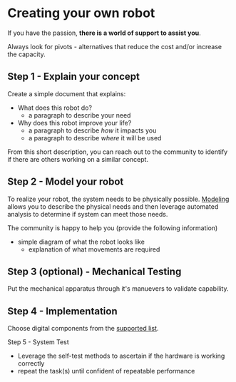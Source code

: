 Creating your own robot
================================================================================
If you have the passion, **there is a world of support to assist you**.

Always look for pivots - alternatives that reduce the cost and/or increase the
capacity.

<!-- links to chat channels -->


Step 1 - Explain your concept
--------------------------------------------------------------------------------
Create a simple document that explains:
* What does this robot do?
    * a paragraph to describe your need
* Why does this robot improve your life?
    * a paragraph to describe *how* it impacts you
    * a paragraph to describe *where* it will be used

From this short description, you can reach out to the community to identify if
there are others working on a similar concept.

Step 2 - Model your robot
--------------------------------------------------------------------------------
To realize your robot, the system needs to be physically possible.
[Modeling](../best-practices/modeling.md) allows you to describe the physical
needs and then leverage automated analysis to determine if system can meet those
needs.

The community is happy to help you (provide the following information)
* simple diagram of what the robot looks like
    * explanation of what movements are required

Step 3 (optional) - Mechanical Testing
--------------------------------------------------------------------------------
Put the mechanical apparatus through it's manuevers to validate capability.


Step 4 - Implementation
--------------------------------------------------------------------------------
Choose digital components from the [supported list](/docs/componenents.md).

<!-- TODO how to combine components -->


Step 5 - System Test
* Leverage the self-test methods to ascertain if the hardware is working correctly
* repeat the task(s) until confident of repeatable performance






